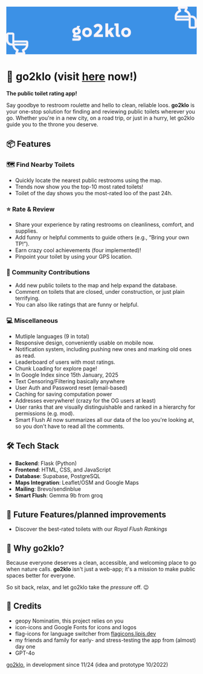 ![banner where?](https://github.com/czett/go2klo/blob/main/static/img/banner.png)

# 🚽 go2klo (visit [here](https://go2klo.com/) now!)

**The public toilet rating app!**  

Say goodbye to restroom roulette and hello to clean, reliable loos. **go2klo** is your one-stop solution for finding and reviewing public toilets wherever you go. Whether you're in a new city, on a road trip, or just in a hurry, let go2klo guide you to the throne you deserve.  

## 📦 Features  

### 🗺️ Find Nearby Toilets  
- Quickly locate the nearest public restrooms using the map.
- Trends now show you the top-10 most rated toilets!
- Toilet of the day shows you the most-rated loo of the past 24h.

### ⭐ Rate & Review  
- Share your experience by rating restrooms on cleanliness, comfort, and supplies.  
- Add funny or helpful comments to guide others (e.g., “Bring your own TP!”).
- Earn crazy cool achievements (four implemented)!
- Pinpoint your toilet by using your GPS location.

### 🤝 Community Contributions  
- Add new public toilets to the map and help expand the database.  
- Comment on toilets that are closed, under construction, or just plain terrifying.
- You can also like ratings that are funny or helpful.

### 💻 Miscellaneous
- Mutliple languages (9 in total)
- Responsive design, conveniently usable on mobile now.
- Notification system, including pushing new ones and marking old ones as read.
- Leaderboard of users with most ratings.
- Chunk Loading for explore page!
- In Google Index since 15th January, 2025
- Text Censoring/Filtering basically anywhere
- User Auth and Password reset (email-based)
- Caching for saving computation power
- Addresses everywhere! (crazy for the OG users at least)
- User ranks that are visually distinguishable and ranked in a hierarchy for permissions (e.g. mod).
- Smart Flush AI now summarizes all our data of the loo you're looking at, so you don't have to read all the comments.

## 🛠️ Tech Stack  

- **Backend**: Flask (Python)  
- **Frontend**: HTML, CSS, and JavaScript  
- **Database**: Supabase, PostgreSQL
- **Maps Integration**: Leaflet/OSM and Google Maps
- **Mailing**: Brevo/sendinblue
- **Smart Flush**: Gemma 9b from groq

## 🚧 Future Features/planned improvements

- Discover the best-rated toilets with our *Royal Flush Rankings*

## 🤔 Why go2klo?  

Because everyone deserves a clean, accessible, and welcoming place to go when nature calls. **go2klo** isn't just a web-app; it's a mission to make public spaces better for everyone.  

So sit back, relax, and let go2klo take the *pressure* off. 😉  

## 🫡 Credits

- geopy Nominatim, this project relies on you
- icon-icons and Google Fonts for icons and logos
- flag-icons for language switcher from [flagicons.lipis.dev](https://flagicons.lipis.dev/)
- my friends and family for early- and stress-testing the app from (almost) day one
- GPT-4o

[go2klo](https://go2klo.com/), in development since 11/24 (idea and prototype 10/2022)
